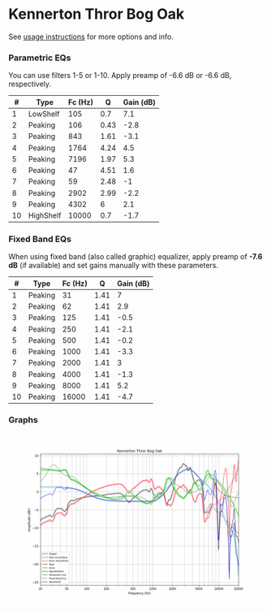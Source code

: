# Kennerton Thror Bog Oak
See [usage instructions](https://github.com/jaakkopasanen/AutoEq#usage) for more options and info.

### Parametric EQs
You can use filters 1-5 or 1-10. Apply preamp of -6.6 dB or -6.6 dB, respectively.

|   # | Type      |   Fc (Hz) |    Q |   Gain (dB) |
|-----|-----------|-----------|------|-------------|
|   1 | LowShelf  |       105 | 0.7  |         7.1 |
|   2 | Peaking   |       106 | 0.43 |        -2.8 |
|   3 | Peaking   |       843 | 1.61 |        -3.1 |
|   4 | Peaking   |      1764 | 4.24 |         4.5 |
|   5 | Peaking   |      7196 | 1.97 |         5.3 |
|   6 | Peaking   |        47 | 4.51 |         1.6 |
|   7 | Peaking   |        59 | 2.48 |        -1   |
|   8 | Peaking   |      2902 | 2.99 |        -2.2 |
|   9 | Peaking   |      4302 | 6    |         2.1 |
|  10 | HighShelf |     10000 | 0.7  |        -1.7 |

### Fixed Band EQs
When using fixed band (also called graphic) equalizer, apply preamp of **-7.6 dB** (if available) and set gains manually with these parameters.

|   # | Type    |   Fc (Hz) |    Q |   Gain (dB) |
|-----|---------|-----------|------|-------------|
|   1 | Peaking |        31 | 1.41 |         7   |
|   2 | Peaking |        62 | 1.41 |         2.9 |
|   3 | Peaking |       125 | 1.41 |        -0.5 |
|   4 | Peaking |       250 | 1.41 |        -2.1 |
|   5 | Peaking |       500 | 1.41 |        -0.2 |
|   6 | Peaking |      1000 | 1.41 |        -3.3 |
|   7 | Peaking |      2000 | 1.41 |         3   |
|   8 | Peaking |      4000 | 1.41 |        -1.3 |
|   9 | Peaking |      8000 | 1.41 |         5.2 |
|  10 | Peaking |     16000 | 1.41 |        -4.7 |

### Graphs
![](./Kennerton%20Thror%20Bog%20Oak.png)

